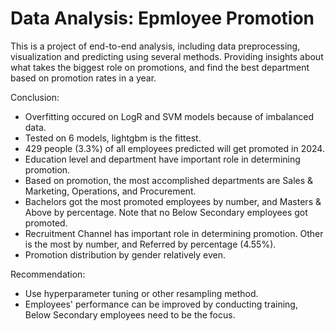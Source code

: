 # Data Analysis: Epmloyee Promotion

This is a project of end-to-end analysis, including data preprocessing, visualization and predicting using several methods. Providing insights about what takes the biggest role on promotions, and find the best department based on promotion rates in a year.

Conclusion:
- Overfitting occured on LogR and SVM models because of imbalanced data.
- Tested on 6 models, lightgbm is the fittest.
- 429 people (3.3%) of all employees predicted will get promoted in 2024.
- Education level and department have important role in determining promotion.
- Based on promotion, the most accomplished departments are Sales & Marketing, Operations, and Procurement.
- Bachelors got the most promoted employees by number, and Masters & Above by percentage. Note that no Below Secondary employees got promoted.
- Recruitment Channel has important role in determining promotion. Other is the most by number, and Referred by percentage (4.55%).
- Promotion distribution by gender relatively even.

Recommendation:
- Use hyperparameter tuning or other resampling method.
- Employees' performance can be improved by conducting training, Below Secondary employees need to be the focus.
